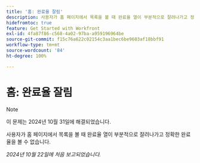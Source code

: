 ```yaml
---
title: '홈: 완료율 잘림'
description: 사용자가 홈 페이지에서 목록을 볼 때 완료율 열이 부분적으로 잘려나가고 정확한 완료율을 볼 수 없습니다.
hidefromtoc: true
feature: Get Started with Workfront
exl-id: 4fa87f86-c568-4a02-97ba-a959196964be
source-git-commit: f15c76a622c02154c3aa1bec6be9603af18bbf91
workflow-type: tm+mt
source-wordcount: '84'
ht-degree: 100%

---
```


# 홈: 완료율 잘림

>[!NOTE]
>
>이 문제는 2024년 10월 31일에 해결되었습니다.

사용자가 홈 페이지에서 목록을 볼 때 완료율 열이 부분적으로 잘려나가고 정확한 완료율을 볼 수 없습니다.

_2024년 10월 22일에 처음 보고되었습니다._
